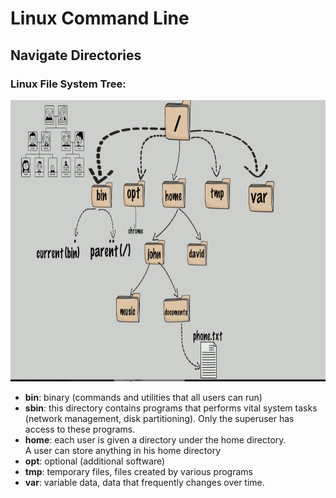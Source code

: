 # Linux Command Line
## Navigate Directories

### Linux File System Tree:
<p align="center"><img src="./images/Linux File System.png" height="450" width="auto"></p>

- **bin**: binary (commands and utilities that all users can run)
- **sbin**: this directory contains programs that performs vital system tasks (network management, disk partitioning). Only the superuser has access to these programs.
- **home**: each user is given a directory under the home directory. A user can store anything in his home directory
- **opt**: optional (additional software)
- **tmp**: temporary files, files created by various programs 
- **var**: variable data, data that frequently changes over time.
